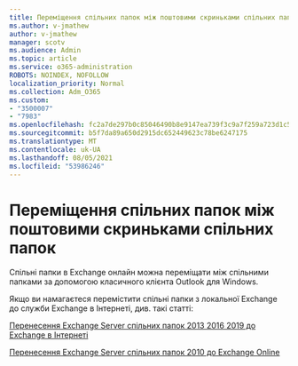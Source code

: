 ```yaml
---
title: Переміщення спільних папок між поштовими скриньками спільних папок
ms.author: v-jmathew
author: v-jmathew
manager: scotv
ms.audience: Admin
ms.topic: article
ms.service: o365-administration
ROBOTS: NOINDEX, NOFOLLOW
localization_priority: Normal
ms.collection: Adm_O365
ms.custom:
- "3500007"
- "7983"
ms.openlocfilehash: fc2a7de297b0c85046490b8e9147ea739f3c9a7f259a723d1c5ab95d57006fbb
ms.sourcegitcommit: b5f7da89a650d2915dc652449623c78be6247175
ms.translationtype: MT
ms.contentlocale: uk-UA
ms.lasthandoff: 08/05/2021
ms.locfileid: "53986246"
---
```

# <a name="move-public-folders-between-public-folder-mailboxes"></a>Переміщення спільних папок між поштовими скриньками спільних папок

Спільні папки в Exchange онлайн можна переміщати між спільними папками за допомогою класичного клієнта Outlook для Windows.

Якщо ви намагаєтеся перемістити спільні папки з локальної Exchange до служби Exchange в Інтернеті, див. такі статті:

[Перенесення Exchange Server спільних папок 2013 2016 2019 до Exchange в Інтернеті](https://aka.ms/ModernPFToEXO)

[Перенесення Exchange Server спільних папок 2010 до Exchange Online](https://aka.ms/LegacyPFToEXO)
